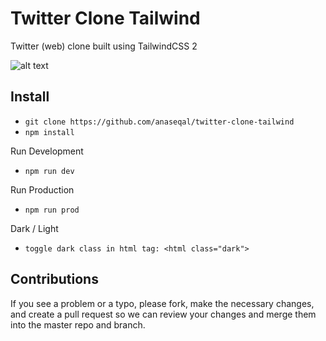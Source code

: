 # Twitter Clone Tailwind
Twitter (web) clone built using TailwindCSS 2

![alt text](https://i.imgur.com/EHNnO2F.png)

## Install

* `git clone https://github.com/anaseqal/twitter-clone-tailwind`
* `npm install`

Run Development
* `npm run dev`

Run Production
* `npm run prod`


Dark / Light
* `toggle dark class in html tag: <html class="dark">`


## Contributions

If you see a problem or a typo, please fork, make the necessary changes, and create a pull request so we can review your changes and merge them into the master repo and branch.
